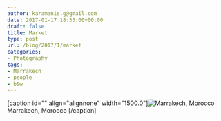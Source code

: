 ```yaml
---
author: karamanis.g@gmail.com
date: 2017-01-17 18:33:00+00:00
draft: false
title: Market
type: post
url: /blog/2017/1/market
categories:
- Photography
tags:
- Marrakech
- people
- b&w
---
```


[caption id="" align="alignnone" width="1500.0"]![ Marrakech, Morocco  ](/images/2017-01-17-20171market/20161226-DSCF3785.jpg)
 Marrakech, Morocco [/caption]
